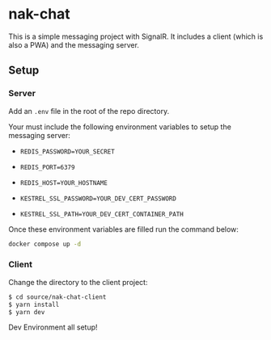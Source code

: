# nak-chat

This is a simple messaging project with SignalR. It includes a client (which is also a PWA) and the messaging server. 

## Setup

### Server
Add an `.env` file in the root of the repo directory. 

Your must include the following environment variables to setup the messaging server:

- `REDIS_PASSWORD=YOUR_SECRET`
- `REDIS_PORT=6379`
- `REDIS_HOST=YOUR_HOSTNAME`

- `KESTREL_SSL_PASSWORD=YOUR_DEV_CERT_PASSWORD`
- `KESTREL_SSL_PATH=YOUR_DEV_CERT_CONTAINER_PATH`

Once these environment variables are filled run the command below:

```bash
docker compose up -d
```
### Client

Change the directory to the client project:
```bash
$ cd source/nak-chat-client
$ yarn install
$ yarn dev
```

Dev Environment all setup!

